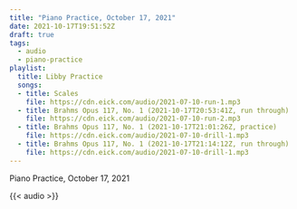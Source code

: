 ```yaml
---
title: "Piano Practice, October 17, 2021"
date: 2021-10-17T19:51:52Z
draft: true
tags:
  - audio
  - piano-practice
playlist:
  title: Libby Practice
  songs:
  - title: Scales
    file: https://cdn.eick.com/audio/2021-07-10-run-1.mp3
  - title: Brahms Opus 117, No. 1 (2021-10-17T20:53:41Z, run through)
    file: https://cdn.eick.com/audio/2021-07-10-run-2.mp3
  - title: Brahms Opus 117, No. 1 (2021-10-17T21:01:26Z, practice)
    file: https://cdn.eick.com/audio/2021-07-10-drill-1.mp3
  - title: Brahms Opus 117, No. 1 (2021-10-17T21:14:12Z, run through)
    file: https://cdn.eick.com/audio/2021-07-10-drill-1.mp3
---
```

Piano Practice, October 17, 2021

{{< audio >}}

